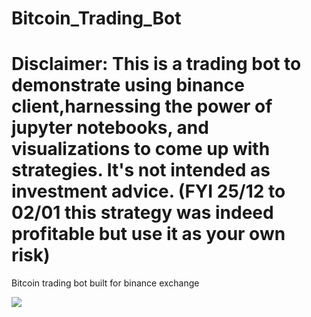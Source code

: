# Bitcoin_Trading_Bot
# Disclaimer: This is a trading bot to demonstrate using binance client,harnessing the power of jupyter notebooks, and visualizations to come up with strategies. It's not intended as investment advice. (FYI 25/12 to 02/01 this strategy was indeed profitable but use it as your own risk)

Bitcoin trading bot built for binance exchange





![](https://github.com/vijayengineer/Bitcoin_Trading_Bot/blob/main/assets/Screenshot%202021-01-03%20at%2015.42.01.png)
